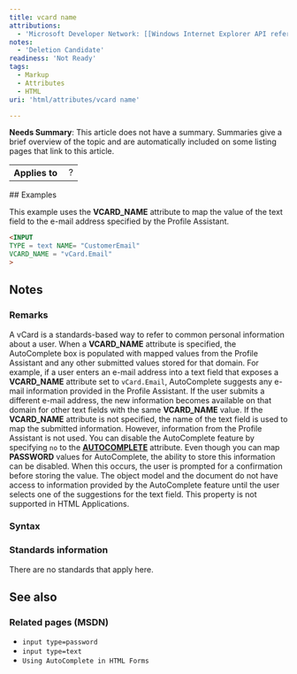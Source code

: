 ```yaml
---
title: vcard name
attributions:
  - 'Microsoft Developer Network: [[Windows Internet Explorer API reference](http://msdn.microsoft.com/en-us/library/ie/hh828809%28v=vs.85%29.aspx) Article]'
notes:
  - 'Deletion Candidate'
readiness: 'Not Ready'
tags:
  - Markup
  - Attributes
  - HTML
uri: 'html/attributes/vcard name'

---
```

**Needs Summary**: This article does not have a summary. Summaries give a brief overview of the topic and are automatically included on some listing pages that link to this article.

<table class="wikitable">
<tr>
<th>
Applies to

</th>
<td>
 ?

</td>
</tr>
</table>
## Examples

This example uses the **VCARD\_NAME** attribute to map the value of the text field to the e-mail address specified by the Profile Assistant.

``` html
<INPUT
TYPE = text NAME= "CustomerEmail"
VCARD_NAME = "vCard.Email"
>
```

## Notes

### Remarks

A vCard is a standards-based way to refer to common personal information about a user. When a **VCARD\_NAME** attribute is specified, the AutoComplete box is populated with mapped values from the Profile Assistant and any other submitted values stored for that domain. For example, if a user enters an e-mail address into a text field that exposes a **VCARD\_NAME** attribute set to `vCard.Email`, AutoComplete suggests any e-mail information provided in the Profile Assistant. If the user submits a different e-mail address, the new information becomes available on that domain for other text fields with the same **VCARD\_NAME** value. If the **VCARD\_NAME** attribute is not specified, the name of the text field is used to map the submitted information. However, information from the Profile Assistant is not used. You can disable the AutoComplete feature by specifying `no` to the [**AUTOCOMPLETE**](/html/attributes/autocomplete) attribute. Even though you can map **PASSWORD** values for AutoComplete, the ability to store this information can be disabled. When this occurs, the user is prompted for a confirmation before storing the value. The object model and the document do not have access to information provided by the AutoComplete feature until the user selects one of the suggestions for the text field. This property is not supported in HTML Applications.

### Syntax

### Standards information

There are no standards that apply here.

## See also

### Related pages (MSDN)

-   `input type=password`
-   `input type=text`
-   `Using AutoComplete in HTML Forms`

